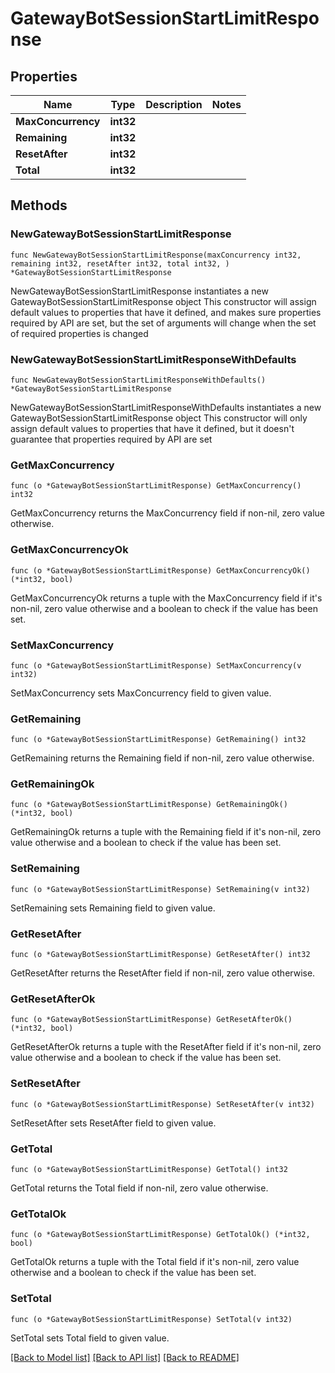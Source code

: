 # GatewayBotSessionStartLimitResponse

## Properties

Name | Type | Description | Notes
------------ | ------------- | ------------- | -------------
**MaxConcurrency** | **int32** |  | 
**Remaining** | **int32** |  | 
**ResetAfter** | **int32** |  | 
**Total** | **int32** |  | 

## Methods

### NewGatewayBotSessionStartLimitResponse

`func NewGatewayBotSessionStartLimitResponse(maxConcurrency int32, remaining int32, resetAfter int32, total int32, ) *GatewayBotSessionStartLimitResponse`

NewGatewayBotSessionStartLimitResponse instantiates a new GatewayBotSessionStartLimitResponse object
This constructor will assign default values to properties that have it defined,
and makes sure properties required by API are set, but the set of arguments
will change when the set of required properties is changed

### NewGatewayBotSessionStartLimitResponseWithDefaults

`func NewGatewayBotSessionStartLimitResponseWithDefaults() *GatewayBotSessionStartLimitResponse`

NewGatewayBotSessionStartLimitResponseWithDefaults instantiates a new GatewayBotSessionStartLimitResponse object
This constructor will only assign default values to properties that have it defined,
but it doesn't guarantee that properties required by API are set

### GetMaxConcurrency

`func (o *GatewayBotSessionStartLimitResponse) GetMaxConcurrency() int32`

GetMaxConcurrency returns the MaxConcurrency field if non-nil, zero value otherwise.

### GetMaxConcurrencyOk

`func (o *GatewayBotSessionStartLimitResponse) GetMaxConcurrencyOk() (*int32, bool)`

GetMaxConcurrencyOk returns a tuple with the MaxConcurrency field if it's non-nil, zero value otherwise
and a boolean to check if the value has been set.

### SetMaxConcurrency

`func (o *GatewayBotSessionStartLimitResponse) SetMaxConcurrency(v int32)`

SetMaxConcurrency sets MaxConcurrency field to given value.


### GetRemaining

`func (o *GatewayBotSessionStartLimitResponse) GetRemaining() int32`

GetRemaining returns the Remaining field if non-nil, zero value otherwise.

### GetRemainingOk

`func (o *GatewayBotSessionStartLimitResponse) GetRemainingOk() (*int32, bool)`

GetRemainingOk returns a tuple with the Remaining field if it's non-nil, zero value otherwise
and a boolean to check if the value has been set.

### SetRemaining

`func (o *GatewayBotSessionStartLimitResponse) SetRemaining(v int32)`

SetRemaining sets Remaining field to given value.


### GetResetAfter

`func (o *GatewayBotSessionStartLimitResponse) GetResetAfter() int32`

GetResetAfter returns the ResetAfter field if non-nil, zero value otherwise.

### GetResetAfterOk

`func (o *GatewayBotSessionStartLimitResponse) GetResetAfterOk() (*int32, bool)`

GetResetAfterOk returns a tuple with the ResetAfter field if it's non-nil, zero value otherwise
and a boolean to check if the value has been set.

### SetResetAfter

`func (o *GatewayBotSessionStartLimitResponse) SetResetAfter(v int32)`

SetResetAfter sets ResetAfter field to given value.


### GetTotal

`func (o *GatewayBotSessionStartLimitResponse) GetTotal() int32`

GetTotal returns the Total field if non-nil, zero value otherwise.

### GetTotalOk

`func (o *GatewayBotSessionStartLimitResponse) GetTotalOk() (*int32, bool)`

GetTotalOk returns a tuple with the Total field if it's non-nil, zero value otherwise
and a boolean to check if the value has been set.

### SetTotal

`func (o *GatewayBotSessionStartLimitResponse) SetTotal(v int32)`

SetTotal sets Total field to given value.



[[Back to Model list]](../README.md#documentation-for-models) [[Back to API list]](../README.md#documentation-for-api-endpoints) [[Back to README]](../README.md)


